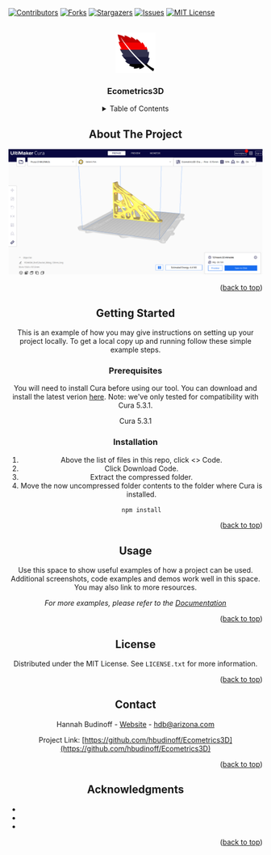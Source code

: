 <!-- Improved compatibility of back to top link: See: https://github.com/othneildrew/Best-README-Template/pull/73 -->
<a id="readme-top"></a>
<!--
*** Thanks for checking out the Best-README-Template. If you have a suggestion
*** that would make this better, please fork the repo and create a pull request
*** or simply open an issue with the tag "enhancement".
*** Don't forget to give the project a star!
*** Thanks again! Now go create something AMAZING! :D
-->



<!-- PROJECT SHIELDS -->
<!--
*** I'm using markdown "reference style" links for readability.
*** Reference links are enclosed in brackets [ ] instead of parentheses ( ).
*** See the bottom of this document for the declaration of the reference variables
*** for contributors-url, forks-url, etc. This is an optional, concise syntax you may use.
*** https://www.markdownguide.org/basic-syntax/#reference-style-links
-->
[![Contributors][contributors-shield]][contributors-url]
[![Forks][forks-shield]][forks-url]
[![Stargazers][stars-shield]][stars-url]
[![Issues][issues-shield]][issues-url]
[![MIT License][license-shield]][license-url]


<!-- PROJECT LOGO -->
<br />
<div align="center">
  <a href="https://github.com/hbudinoff/Ecometrics3d">
    <img src="stockimages/logo.png" alt="Logo" width="80" height="80">
  </a>

<h3 align="center">Ecometrics3D</h3>




<!-- TABLE OF CONTENTS -->
<details>
  <summary>Table of Contents</summary>
  <ol>
    <li>
      <a href="#about-the-project">About The Project</a>
      <ul>
        <li><a href="#built-with">Built With</a></li>
      </ul>
    </li>
    <li>
      <a href="#getting-started">Getting Started</a>
      <ul>
        <li><a href="#prerequisites">Prerequisites</a></li>
        <li><a href="#installation">Installation</a></li>
      </ul>
    </li>
    <li><a href="#usage">Usage</a></li>
    <li><a href="#roadmap">Roadmap</a></li>
    <li><a href="#contributing">Contributing</a></li>
    <li><a href="#license">License</a></li>
    <li><a href="#contact">Contact</a></li>
    <li><a href="#acknowledgments">Acknowledgments</a></li>
  </ol>
</details>



<!-- ABOUT THE PROJECT -->
## About The Project

[![Product Name Screen Shot][product-screenshot]](https://github.com/hbudinoff/Ecometrics3d)


<p align="right">(<a href="#readme-top">back to top</a>)</p>



<!-- GETTING STARTED -->
## Getting Started

This is an example of how you may give instructions on setting up your project locally.
To get a local copy up and running follow these simple example steps.

### Prerequisites

You will need to install Cura before using our tool. You can download and install the latest verion [here](https://ultimaker.com/software/ultimaker-cura/). Note: we've only tested for compatibility with Cura 5.3.1.

Cura 5.3.1

### Installation

1. Above the list of files in this repo, click <> Code.
2. Click Download Code.
3. Extract the compressed folder.
4. Move the now uncompressed folder contents to the folder where Cura is installed.
   ```sh
   npm install
   ```

<p align="right">(<a href="#readme-top">back to top</a>)</p>



<!-- USAGE EXAMPLES -->
## Usage

Use this space to show useful examples of how a project can be used. Additional screenshots, code examples and demos work well in this space. You may also link to more resources.

_For more examples, please refer to the [Documentation](https://example.com)_

<p align="right">(<a href="#readme-top">back to top</a>)</p>





<!-- LICENSE -->
## License

Distributed under the MIT License. See `LICENSE.txt` for more information.

<p align="right">(<a href="#readme-top">back to top</a>)</p>



<!-- CONTACT -->
## Contact

Hannah Budinoff - [Website](https://sites.arizona.edu/made-lab/) - hdb@arizona.com

Project Link: [https://github.com/hbudinoff/Ecometrics3D](https://github.com/hbudinoff/Ecometrics3D)

<p align="right">(<a href="#readme-top">back to top</a>)</p>



<!-- ACKNOWLEDGMENTS -->
## Acknowledgments

* []()
* []()
* []()

<p align="right">(<a href="#readme-top">back to top</a>)</p>



<!-- MARKDOWN LINKS & IMAGES -->
<!-- https://www.markdownguide.org/basic-syntax/#reference-style-links -->
[contributors-shield]: https://img.shields.io/github/contributors/hbudinoff/Ecometrics3D.svg?style=for-the-badge
[contributors-url]: https://github.com/hbudinoff/Ecometrics3D/graphs/contributors
[forks-shield]: https://img.shields.io/github/forks/hbudinoff/Ecometrics3D.svg?style=for-the-badge
[forks-url]: https://github.com/hbudinoff/Ecometrics3D/network/members
[stars-shield]: https://img.shields.io/github/stars/hbudinoff/Ecometrics3D.svg?style=for-the-badge
[stars-url]: https://github.com/hbudinoff/Ecometrics3D/stargazers
[issues-shield]: https://img.shields.io/github/issues/hbudinoff/Ecometrics3D.svg?style=for-the-badge
[issues-url]: https://github.com/hbudinoff/Ecometrics3D/issues
[license-shield]: https://img.shields.io/github/license/hbudinoff/Ecometrics3D.svg?style=for-the-badge
[license-url]: https://github.com/hbudinoff/Ecometrics3D/blob/master/LICENSE.txt
[product-screenshot]: stockimages/screenshot.png
